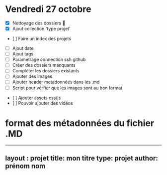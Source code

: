 # Vendredi 27 octobre

- [x] Nettoyage des dossiers :tada:
- [x] Ajout collection 'type projet'
- [ ] Faire un index des projets
- [ ] Ajout date
- [ ] Ajout tags
- [ ] Paramétrage connection ssh github
- [ ] Créer des dossiers manquants
- [ ] Compléter les dossiers existants
- [ ] Ajouter des images
- [ ] Ajouter header metadonnées dans les .md
- [ ] Script pour vérfier que les images sont au bon format
- [ ] Ajouter assets css/js
- [ ] Pouvoir ajouter des vidéos


# format des métadonnées du fichier .MD

---
layout : projet
title: mon titre
type: projet
author: prénom nom
---

